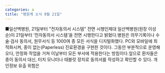 ```yaml
---
categories: a
title: "병원계 소식 9월 21일"
---
```

■일산백병원, 21일부터 "전자동의서 시스템" 전면 시행인제대 일산백병원(원장 이성순)이 21일부터 ‘전자동의서 시스템’을 전면 시행한다고 밝혔다.병원은 의무기록이나 수술·검사 동의서, 원무서식 등 1000여 종 모든 서식을 디지털화했다. PC와 모바일에 최적화시켜, 종이 없는(Paperless) 진료환경을 구현한 것이다. 그동안 부분적으로 운영해오다, 안정화 작업을 거쳐 이날부터 모든 부서에 적용한다는 방침이다.앞으로 환자들은 종이 동의서 대신, 터치 모니터나 태블릿 장치로 동의서를 작성하고 확인할 수 있다. 개인정보 유출 위험은